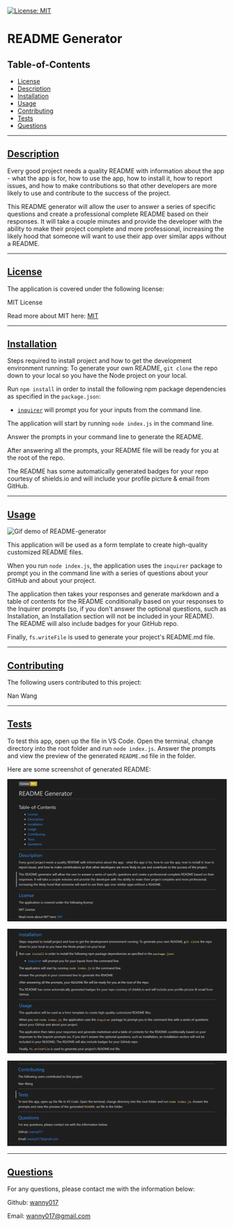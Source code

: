  [![License: MIT](https://img.shields.io/badge/License-MIT-yellow.svg)](https://opensource.org/licenses/MIT)

  
  # README Generator
  
  ## Table-of-Contents
  * [License](#license)
  * [Description](#description)
  * [Installation](#installation)
  * [Usage](#usage)
  * [Contributing](#contributing)
  * [Tests](#tests)
  * [Questions](#questions)
  ---

  ## [Description](#table-of-contents)
  Every good project needs a quality README with information about the app - what the app is for, how to use the app, how to install it, how to report issues, and how to make contributions so that other developers are more likely to use and contribute to the success of the project.
  
  This README generator will allow the user to answer a series of specific questions and create a professional complete README based on their responses. It will take a couple minutes and provide the developer with the ability to make their project complete and more professional, increasing the likely hood that someone will want to use their app over similar apps without a README.

  ---

  ## [License](#table-of-contents)
  The application is covered under the following license:
  
  MIT License

  Read more about MIT here:
  [MIT](https://opensource.org/licenses/MIT)

  ---

  ## [Installation](#table-of-contents)
  Steps required to install project and how to get the development environment running:
  To generate your own README, `git clone` the repo down to your local so you have the Node project on your local.

  Run `npm install` in order to install the following npm package dependencies as specified in the `package.json`:

  * [`inquirer`](https://www.npmjs.com/package/inquirer) will prompt you for your inputs from the command line.
  
  The application will start by running `node index.js` in the command line.

   Answer the prompts in your command line to generate the README.

   After answering all the prompts, your README file will be ready for you at the root of the repo.
   
   The README has some automatically generated badges for your repo courtesy of shields.io and will include your profile picture & email from GitHub.

---

  ## [Usage](#table-of-contents)
  
  ![Gif demo of README-generator](readmegenerator.gif)
  
 This application will be used as a form template to create high-quality customized README files.

  When you run `node index.js`, the application uses the `inquirer` package to prompt you in the command line with a series of questions about your GitHub and about your project.

  The application then takes your responses and generate markdown and a table of contents for the README conditionally based on your responses to the Inquirer prompts (so, if you don't answer the optional questions, such as Installation, an Installation section will not be included in your README). The README will also include badges for your GitHub repo.

  Finally, `fs.writeFile` is used to generate your project's README.md file. 

  ---

  ## [Contributing](#table-of-contents)
  The following users contributed to this project:

  Nan Wang

  ---

  ## [Tests](#table-of-contents)
  To test this app, open up the file in VS Code. Open the terminal, change directory into the root folder and run `node index.js`. Answer the prompts and view the preview of the generated `README.md` file in the folder.
  
  Here are some screenshot of generated README:

  ![ReadMe1](./utils/1.png)

  ![ReadMe2](./utils/2.png)

  ![ReadMe3](./utils/3.png)
  
  ---

  ## [Questions](#table-of-contents)
  For any questions, please contact me with the information below:

  Github: [wanny017](https://github.com/wanny017)

  Email: <a href="mailto:wanny017@gmail.com">wanny017@gmail.com</a>
